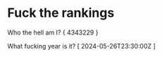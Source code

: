 # Fuck the rankings

Who the hell am I?
{ 4343229 }

What fucking year is it?
[ 2024-05-26T23:30:00Z ]
